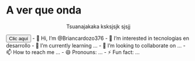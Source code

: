 <!DOCTYPE HTML>
<html>
 <head> 
   <styleshet src="https://github.com/Briancardozo376/Briancardozo376/blob/main/estilos.css">
   <h1>A ver que onda </h1>
 </head>
<body>
 <p align=center> Tsuanajakaka ksksjsjk sjsjj </p>
<button class="interactive-button">Clic aquí</button>

</body>
</html>
- 👋 Hi, I’m @Briancardozo376
- 👀 I’m interested in tecnologias en desarrollo
- 🌱 I’m currently learning ...
- 💞️ I’m looking to collaborate on ...
- 📫 How to reach me ...
- 😄 Pronouns: ...
- ⚡ Fun fact: ...

<!---
Briancardozo376/Briancardozo376 is a ✨ special ✨ repository because its `README.md` (this file) appears on your GitHub profile.
You can click the Preview link to take a look at your changes.
--->
